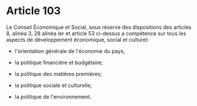 # Article 103

Le Conseil Économique et Social, sous réserve des dispositions des articles 8, alinéa 3, 28 alinéa ler et article 53 ci-dessus a compétence sur tous les aspects de développement économique, social et culturel:

* l'orientation générale de l'économie du pays,

* la politique financière et budgétaire;

* la politique des matières premières;

* la politique sociale et culturelle;

* la politique de l'environnement.